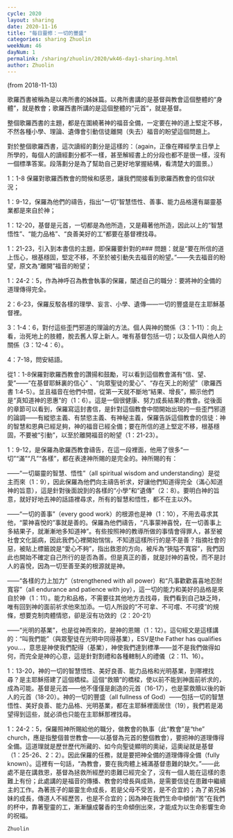 ```yaml
---
cycle: 2020
layout: sharing
date: 2020-11-16
title: "每日靈修：一切的豐盛"
categories: sharing Zhuolin
weekNum: 46
dayNum: 1
permalink: /sharing/zhuolin/2020/wk46-day1-sharing.html
author: Zhuolin
---
```

(from 2018-11-13)

歌羅西書被稱為是以弗所書的姊妹篇。以弗所書講的是基督與教會這個整體的“身體”，就是教會；歌羅西書所講的是這個整體的“元首”，就是基督。

整個歌羅西書的主題，都是在圍繞著神的福音全備，一定要在神的道上堅定不移，不然各種小學、理論、遺傳會引動信徒離開（失去）福音的盼望這個問題上。

對於整個歌羅西書，這次讀經的劃分是這樣的：（again，正像在釋經學主日學上所學的，每個人的讀經劃分都不一樣，甚至解經書上的分段也都不是很一樣，沒有一個標準答案。段落劃分是為了幫助自己更好地掌握結構，看清楚大的圖景。）

1：1-8 保羅對歌羅西教會的問候和感恩，讓我們間接看到歌羅西教會的信仰狀況；

1：9-12，保羅為他們的禱告，指出“一切”智慧悟性、善事、能力品格還有屬靈基業都是來自於神；

1：12-20，基督是元首，一切都是為他所造，又是藉著他所造，因此以上的“智慧悟性”、“能力品格”、“良善美好的工”都要在基督裡找尋。

1：21-23，引入到本書信的主題，即保羅要針對的### 問題：就是“要在所信的道上恆心，根基穩固，堅定不移，不至於被引動失去福音的盼望。”——失去福音的盼望，原文為“離開”福音的盼望；

1：24-2：5，作為神呼召為教會執事的保羅，闡述自己的職分：要將神的全備的道理傳得完全。

2：6-23，保羅反駁各樣的理學、妄言、小學、遺傳——一切的豐盛是在主耶穌基督裡。

3：1-4：6，對付這些歪門邪道的理論的方法。個人與神的關係（3：1-11）：向上看，治死地上的肢體，脫去舊人穿上新人。唯有基督包括一切；以及個人與他人的關係（3：12-4：6）。

4：7-18，問安結語。

從1：1-8保羅對歌羅西教會的讚揚和鼓勵，可以看到這個教會滿有“信、望、愛”——“在基督耶穌裏的信心” 、“向眾聖徒的愛心”、“存在天上的盼望”（歌羅西書 1:4-5）。並且福音在他們中間，從第一天就不斷地“結果、增長”，顯示他們是“真知道神的恩惠”的（1：6）。這是一個很健康、努力成長結果的教會。從後面的章節可以看到，保羅寫這封書信，是針對這個教會中間開始出現的一些歪門邪道的論調——有縱慾主義、有禁慾主義、有神秘主義，保羅告訴這個教會的信徒：神的智慧和恩典已經足夠，神的福音已經全備；要在所信的道上堅定不移，根基穩固，不要被“引動”，以至於離開福音的盼望（1：21-23）。

1：9-12，是保羅為歌羅西教會禱告，在這一段裡面，他用了很多“一切”“滿”“凡”“各樣”，都在表達神所賜的是完全的。神所賜的有：

——“一切屬靈的智慧、悟性”（all spiritual wisdom and understanding）是從主而來（1：9），因此保羅為他們向主禱告祈求，好讓他們知道得完全（滿心知道神的旨意），這是針對後面說到的各樣的“小學”和“遺傳”（2：8）。要明白神的旨意，就好好地去神的話語裡尋求，所有的智慧和悟性，都不在主以外。

——“一切的善事”（every good work）的根源也是神（1：10），不用去尋求其他，“蒙神喜悅的”事就是善的。保羅為他們禱告，“凡事蒙神喜悅，在一切善事上多結果子，就漸漸地多知道神”。有些按照神的教導所做的事情會得罪人，甚至被社會文化詬病，因此我們心裡開始惴惴，不知道這樣所行的是不是善？指摘社會的惡，被貼上標籤說是“愛心不夠”，指出救恩的方向，被斥為“狹隘不寬容”，我們因此也開始不確定自己所行的是否為善。但是真正的善，就是討神的喜悅，而不是討人的喜悅，因為一切至善至美的根源就是神。

——“各樣的力上加力”（strengthened with all power）和“凡事歡歡喜喜地忍耐寬容”（all endurance and patience with joy），這一切的能力和美好的品格是來自於神（1：11）。能力和品格，不需要往其他地方去找尋，我們看到自己缺乏時，唯有回到神的面前祈求他來加添。一切人所設的“不可拿、不可嚐、不可摸”的規條，想要克制肉體情慾，卻是沒有功效的（2：20-21）

——“光明的基業”，也是從神而來的，是神的恩賜（1：12）。這句經文是這樣講的：“叫我們能”（與眾聖徒在光明中同得基業），ESV是the Father has qualifies you…，意思是神使我們配得（基業），神使我們達到標準——並不是我們做得如何，而完全是神的心意，這是針對割禮和各種轄制人的禮儀（2：11、16）。

1：13-20，神的一切的智慧悟性、美好良善、能力品格和光明基業，到哪裡找尋？是主耶穌搭建了這個橋樑。這個“救贖”的橋樑，使以前不能到神面前祈求的，成為可能。基督是元首——他不僅僅是創造的元首（16-17），也是蒙救贖以後的新人的元首（18-20）。神的一切的豐盛（all fullness of God）——包括一切的智慧悟性、美好良善、能力品格、光明基業，都在主耶穌裡面居住（19），我們若是渴望得到這些，就必須也只能在主耶穌那裡找尋。

1：24-2：5，保羅照神所賜給他的職分，做教會的執事（此“教會”是“the” church，應是指整個普世教會——以基督為元首的整個教會），要把神的道理傳得全備。這道理就是歷世歷代所藏的、如今向聖徒顯明的奧祕，這奧祕就是基督（1：25-26、2：2）。因此保羅的任務，就是要把神全備的道理傳得全備（fully known）。這裡有一句話，“為教會，要在我肉體上補滿基督患難的缺欠。”——此處不是在講救恩，基督為拯救所經歷的患難已經完全了，沒有一個人能在這樣的患難上有份；此處講的是福音的傳播、教會的增長與成熟，是需要信徒在患難中繼續主的工作。為著孩子的屬靈生命成長，若是父母不受苦，是不合宜的；為了弟兄姊妹的成長，傳道人不經歷苦，也是不合宜的；因為神在我們生命中傾倒“苦”在我們的杯中，靠著聖靈的工，漸漸釀成馨香的生命傾倒出來，才能成为以生命影響生命的祝福。

`Zhuolin`
